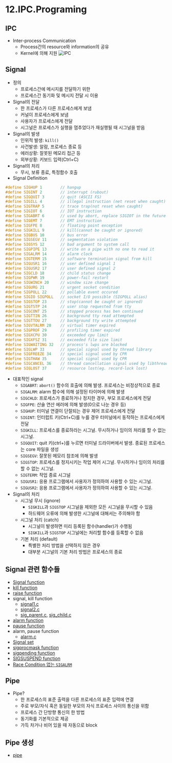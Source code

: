 # 12.IPC.Programing
## IPC
* Inter-process Communication
	* Process간의 resource와 information의 공유
	* Kernel에 의해 지원
![IPC](./ipc.png?raw=true)
## Signal
* 정의
	* 프로세스간에 메시지를 전달하기 위한
	* 프로세스간 동기화 및 메시지 전달 시 이용
* Signal의 전달
	* 한 프로세스가 다른 프로세스에게 보냄
	* 커널이 프로세스에게 보냄
	* 사용자가 프로세스에게 전달
	* 시그널은 프로세스가 실행을 멈추었다가 재실행될 때 시그널을 받음
* Signal의 발생
	* 인위적 발생: `kill()`
	* 사건발생: 알람, 프로세스 종료 등
	* 에러상황: 잘못된 메모리 접근 등
	* 외부상황: 키보드 입력(Ctrl+C)
* Signal의 처리
	* 무시, 보류 종료, 특정함수 호출
* Signal Definition
```c
#define SIGHUP 1        // hangup
#define SIGINT 2        // interrupt (rubout)
#define SIGQUIT 3       // quit (ASCII FS)
#define SIGILL 4        // illegal instruction (net reset when caught)
#define SIGTRAP 5       // trace trap(not reset when caught)
#define SIGIOT 6        // IOT instruction
#define SIGABRT 6       // used by abort, replace SIGIOT in the future
#define SIGEMT 7        // EMT instruction
#define SIGFPE 8        // floating point exception
#define SIGKILL 9       // kill(cannot be caught or ignored)
#define SIGBUS 10       // bus error
#define SIGSEGV 11      // segmentation violation
#define SIGSYS 12       // bad argument to system call
#define SIGPIPE 13      // write on a pipe with no one to read it
#define SIGALRM 14      // alarm clock
#define SIGTERM 15      // software termination signal from kill
#define SIGUSR1 16      // user defined signal 1
#define SIGUSR2 17      // user defined signal 2
#define SIGCLD 18       // child status change
#define SIGPWR 19       // power-fail restart
#define SIGWINCH 20     // window size change
#define SIGURG 21       // urgent socket condition
#define SIGPOLL 22      // pollable event occured
#define SIGIO SIGPOLL   // socket I/O possible (SIGPOLL alias)
#define SIGSTOP 23      // stop(cannot be caught or ignored)
#define SIGTSTP 24      // user stop requested from tty
#define SIGCONT 25      // stopped process has ben continued
#define SIGTTIN 26      // background tty read attempted
#define SIGTTOU 27      // background tty write attempted
#define SIGVTALRM 28    // virtual timer expired
#define SIGPROF 29      // profiling timer expired
#define SIGXCPU 30      // exceeded cpu limit
#define SIGXFSZ 31      // exceeded file size limit
#define SIGWAITING 32   // process's lwps are blocked
#define SIGLWP 33       // special signal used by thread library
#define SIGFREEZE 34    // special signal used by CPR
#define SIGTHAW 35      // special signal used by CPR
#define SIGCANCEL 36    // thread cancellation signal used by libthread
#define SIGLOST 37      // resource lost(eg. record-lock lost)
```
* 대표적인 signal
	- `SIGABRT`: `abort()` 함수의 호출에 의해 발생. 프로세스는 비정상적으로 종료
	- `SIGALRM`: alarm 함수에 의해 설정된 타이머에 의해 발생
	- `SIGCHLD`: 프로세스가 종료하거나 정지한 경우, 부모 프로세스에게 전달
	- `SIGFPE`: 산술 연산 에러에 의해 발생(0으로 나눈 경우 등)
	- `SIGHUP`: 터미널 연결이 단절되는 경우 제어 프로세스에게 전달
	- `SIGINT`: 인터럽트 키(Ctrl+C)를 누를 경우 터미널에서 동작하는 프로세스에게 전달
	- `SIGKILL`: 프로세스를 종료하라는 시그널. 무시하거나 임이의 처리를 할 수  없는 시그널.
	- `SIGQUIT`: quit 키(ctrl+\)를 누르면 터미널 드라이버에서 발생. 종료된 프로세스는 core 파일을 생성
	- `SIGSEGV`: 잘못된 메모리 참조에 의해 발생
	- `SIGSTOP`: 프로세스를 정지시키는 작업 제어 시그널. 무시하거나 임이의 처리를 할 수 없는 시그널.
	- `SIGTERM`: 작업 종료 시그널
	- `SIGUSR1`: 응용 프로그램에서 사용자가 정의하여 사용할 수 있는 시그널.
	- `SIGUSR2`: 응용 프로그램에서 사용자가 정의하여 사용할 수 있는 시그널.
* Signal의 처리
	* 시그널 무시 (ignore)
		- `SIGKILL`과 `SIGSTOP` 시그널을 제외한 모든 시그널을 무시할 수 있음
		- 하드웨어 오류에 의해 발생한 시그널에 대해서는 주의해야 함
	* 시그널 처리 (catch)
		- 시그널이 발생하면 미리 등록된 함수(handler)가 수행됨
		- `SIGKILL`과 `SIGSTOP` 시그널에는 처리할 함수를 등록할 수 없음
	* 기본 처리 (default)
		- 특별한 처리 방법을 선택하지 않은 경우
		- 대부분 시그널의 기본 처리 방법은 프로세스의 종료
## Signal 관련 함수들
* [Signal function](./signal)
* [kill function](./kill)
* [raise function](./raise)
* signal, kill function
	- [signal1.c](./signal1.c)
	- [signal2.c](./signal2.c)
	- [sig_parent.c](./sig_parent.c), [sig_child.c](./sig_child.c)
* [alarm function](./alarm)
* [pause function](./pause)
* alarm, pause function
	- [alarm.c](./alarm_pause.c)
* [Signal set](./signal_set)
* [sigprocmask function](./sigprocmask)
* [sigpending function](./sigpending)
* [SIGSUSPEND function](./sigsuspend)
* [Race Condition 없는 `SIGALRM`](./sigsuspend/norace_alm.c)
## Pipe
* Pipe?
  - 한 프로세스의 표준 출력을 다른 프로세스의 표준 입력에 연결
  - 주로 부모/자식 혹은 동일한 부모의 자식 프로세스 사이의 통신을 위함
  - 프로세스 간 단방향 통신의 한 방법
  - 동기화를 기본적으로 제공
  - 가득 차거나 비어 있을 때 자동으로 block
## Pipe 생성
* [pipe](./pipe)
